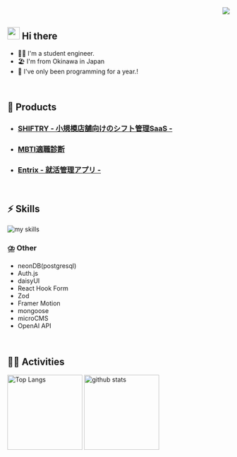 <!-- 1. GitHub usernameを変更 -->
<div align="right">
  <img src="https://komarev.com/ghpvc/?username=username" />
</div>


<!-- 2. プロフィールや連絡先を変更 -->
## <img src="https://media.giphy.com/media/hvRJCLFzcasrR4ia7z/giphy.gif" width="28"> Hi there

- 🧑‍💻 I'm a student engineer.
- 🏖️ I'm from Okinawa in Japan
- 🌱 I've only been programming for a year.!
<br>

## 🧸 Products
- ### [SHIFTRY      - 小規模店舗向けのシフト管理SaaS -](https://github.com/mkw-tom/SHIFTRY/blob/main/README.md) 
- ### [MBTI適職診断](https://github.com/mkw-tom/tekishoku-sinndann)

- ### [Entrix       - 就活管理アプリ - ](https://github.com/mkw-tom/shuukatu-app)

<br>

## ⚡️ Skills
<img alt="my skills" src="https://skillicons.dev/icons?theme=dark&perline=7&i=html,css,js,ts,react,next,nodejs,express,mongodb,firebase,supabase,tailwindcss,mui,vercel,redux,docker,aws,jest,postman,prisma,figma" />
<br>

### ⛈️ Other
* neonDB(postgresql)
* Auth.js
* daisyUI
* React Hook Form
* Zod
* Framer Motion
* mongoose
* microCMS
* OpenAI API
<br>

<!-- 4. GitHub usernameを変更, 2箇所 -->
<!-- ライトモート：theme=light, ダークモート：theme=vue-dark  -->
## 🏃‍♀️ Activities
<div align="left"> 
  <img alt="Top Langs" height="170px" src="https://github-readme-stats.vercel.app/api?username=mkw-tom&theme=vue-dark&layout=compact" />
  <img alt="github stats" height="170px" src="https://github-readme-stats.vercel.app/api/top-langs/?username=mkw-tom&theme=vue-dark&layout=compact" />
</div>

